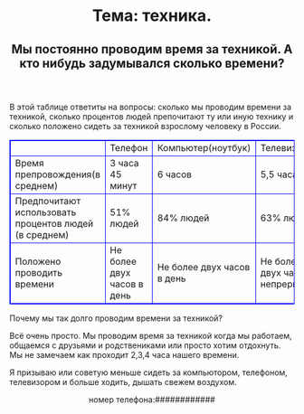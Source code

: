 <html>
    <header>
    <h1>Тема: техника.</h1>
  <h2>Мы постоянно проводим время за техникой. А кто нибудь задумывался сколько времени?</h2>
    </header>
  <p>В этой таблице ответиты на вопросы: сколько мы проводим времени за техникой, сколько процентов людей препочитают ту или иную технику и сколько положено сидеть за техникой взрослому человеку в России.</p>
    <table style="border:1px solid blue;">
        <tr>
          <td style="border:1px solid blue;"></td>
            <td style="border:1px solid blue;">Телефон</td>
            <td style="border:1px solid blue;">Компьютер(ноутбук)</td>
            <td style="border:1px solid blue;">Телевизор</td>
        </tr>
        <tr>
            <td style="border:1px solid blue;">Время препровождения(в среднем)</td>
            <td style="border:1px solid blue;">3 часа 45 минут</td>
            <td style="border:1px solid blue;">6 часов </td>
            <td style="border:1px solid blue;">5,5 часа</td>
        </tr>
        <tr>
            <td style="border:1px solid blue;">Предпочитают использовать процентов людей
            (в среднем)</td>
            <td style="border:1px solid blue;">51% людей</td>
            <td style="border:1px solid blue;">84% людей</td>
            <td style="border:1px solid blue;">63% людей</td>
        </tr>
        <tr>
            <td style="border:1px solid blue;">Положено проводить времени</td>
            <td style="border:1px solid blue;">Не более двух часов в день</td>
          <td style="border:1px solid blue;">Не более двух часов в день</td>
          <td style="border:1px solid blue;">Не более двух часов непрерывно</td>
        </tr>
    </table>
    <p>Почему мы так долго проводим времени за техникой?</p>
    <p>Всё очень просто. Мы проводим время за техникой когда мы работаем, общаемся с друзьями и родствениками или просто хотим отдохнуть. Мы не замечаем как проходит 2,3,4 часа нашего времени.</p>
    <p>Я призываю или советую меньше сидеть за компьютором, телефоном, телевизором и больше ходить, дышать свежем воздухом.</p>
    <footer>
    <p style="text-align:center">номер телефона:############</p>
    </footer>
</html>
